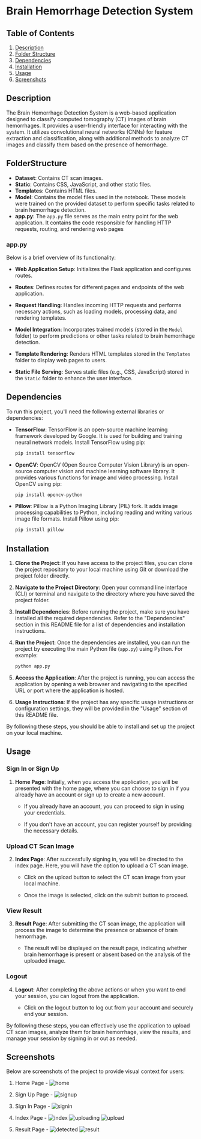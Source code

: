 
# Brain Hemorrhage Detection System
## Table of Contents
1. [Description](#description)
2. [Folder Structure](#folderstructure)
3. [Dependencies](#dependencies)
4. [Installation](#installation)
5. [Usage](#usage)
6. [Screenshots](#screenshots)

## Description
The Brain Hemorrhage Detection System is a web-based application designed to classify computed tomography (CT) images of brain hemorrhages. It provides a user-friendly interface for interacting with the system.
It utilizes convolutional neural networks (CNNs) for feature extraction and classification, along with additional methods to analyze CT images and classify them based on the presence of hemorrhage.

## FolderStructure
- **Dataset**: Contains CT scan images.
- **Static**: Contains CSS, JavaScript, and other static files.
- **Templates**: Contains HTML files.
- **Model**: Contains the model files used in the notebook. These models were trained on the provided dataset to perform specific tasks related to brain hemorrhage detection.
- **app.py**: The `app.py` file serves as the main entry point for the web application. It contains the code responsible for handling HTTP requests, routing, and rendering web pages

### app.py

Below is a brief overview of its functionality:

- **Web Application Setup**: Initializes the Flask application and configures routes.

- **Routes**: Defines routes for different pages and endpoints of the web application.

- **Request Handling**: Handles incoming HTTP requests and performs necessary actions, such as loading models, processing data, and rendering templates.

- **Model Integration**: Incorporates trained models (stored in the `Model` folder) to perform predictions or other tasks related to brain hemorrhage detection.

- **Template Rendering**: Renders HTML templates stored in the `Templates` folder to display web pages to users.

- **Static File Serving**: Serves static files (e.g., CSS, JavaScript) stored in the `Static` folder to enhance the user interface.





## Dependencies

To run this project, you'll need the following external libraries or dependencies:

- **TensorFlow**: TensorFlow is an open-source machine learning framework developed by Google. It is used for building and training neural network models. Install TensorFlow using pip:

  ```bash
  pip install tensorflow

- **OpenCV**: OpenCV (Open Source Computer Vision Library) is an open-source computer vision and machine learning software library. It provides various functions for image and video processing. Install OpenCV using pip:

    ```bash
    pip install opencv-python

- **Pillow**: Pillow is a Python Imaging Library (PIL) fork. It adds image processing capabilities to Python, including reading and writing various image file formats. Install Pillow using pip:
    ```bash
    pip install pillow

## Installation


1. **Clone the Project**: If you have access to the project files, you can clone the project repository to your local machine using Git or download the project folder directly.

2. **Navigate to the Project Directory**: Open your command line interface (CLI) or terminal and navigate to the directory where you have saved the project folder.

3. **Install Dependencies**: Before running the project, make sure you have installed all the required dependencies. Refer to the "Dependencies" section in this README file for a list of dependencies and installation instructions.

4. **Run the Project**: Once the dependencies are installed, you can run the project by executing the main Python file (`app.py`) using Python. For example:

    ```bash
    python app.py
    ```

5. **Access the Application**: After the project is running, you can access the application by opening a web browser and navigating to the specified URL or port where the application is hosted.

6. **Usage Instructions**: If the project has any specific usage instructions or configuration settings, they will be provided in the "Usage" section of this README file.

By following these steps, you should be able to install and set up the project on your local machine.

## Usage

### Sign In or Sign Up

1. **Home Page**: Initially, when you access the application, you will be presented with the home page, where you can choose to sign in if you already have an account or sign up to create a new account. 

   - If you already have an account, you can proceed to sign in using your credentials.
   
   - If you don't have an account, you can register yourself by providing the necessary details.

### Upload CT Scan Image

2. **Index Page**: After successfully signing in, you will be directed to the index page. Here, you will have the option to upload a CT scan image.

   - Click on the upload button to select the CT scan image from your local machine.

   - Once the image is selected, click on the submit button to proceed.

### View Result

3. **Result Page**: After submitting the CT scan image, the application will process the image to determine the presence or absence of brain hemorrhage.

   - The result will be displayed on the result page, indicating whether brain hemorrhage is present or absent based on the analysis of the uploaded image.

### Logout

4. **Logout**: After completing the above actions or when you want to end your session, you can logout from the application.

   - Click on the logout button to log out from your account and securely end your session.

By following these steps, you can effectively use the application to upload CT scan images, analyze them for brain hemorrhage, view the results, and manage your session by signing in or out as needed.

## Screenshots

Below are screenshots of the project to provide visual context for users:

1. Home Page - ![home](https://github.com/Pujitha-kothapalli/Brain-Hemorrhage-detection/assets/99169462/00b73237-7f8a-4f98-8315-63a916dedf6b)

2. Sign Up Page - ![signup](https://github.com/Pujitha-kothapalli/Brain-Hemorrhage-detection/assets/99169462/86803658-d647-4b22-999c-fce48f9cec15)

3. Sign In Page - ![signin](https://github.com/Pujitha-kothapalli/Brain-Hemorrhage-detection/assets/99169462/8fb9c39d-374d-4467-bcdb-fb1aaf2a7b32)

4. Index Page - ![index](https://github.com/Pujitha-kothapalli/Brain-Hemorrhage-detection/assets/99169462/d838397b-9604-4047-a6bb-82023529bc07)
![uploading](https://github.com/Pujitha-kothapalli/Brain-Hemorrhage-detection/assets/99169462/748ed1e8-eb45-4667-b8a8-47352307c9cc)
 ![upload](https://github.com/Pujitha-kothapalli/Brain-Hemorrhage-detection/assets/99169462/5ddebe8b-ec3d-4a33-b63f-873e578ce27d)
6. Result Page - ![detected](https://github.com/Pujitha-kothapalli/Brain-Hemorrhage-detection/assets/99169462/e732e164-32be-431d-93ac-3120df5b6cf7)
![result](https://github.com/Pujitha-kothapalli/Brain-Hemorrhage-detection/assets/99169462/f7200a8a-dd01-463e-82aa-9dc32aa8e274)

